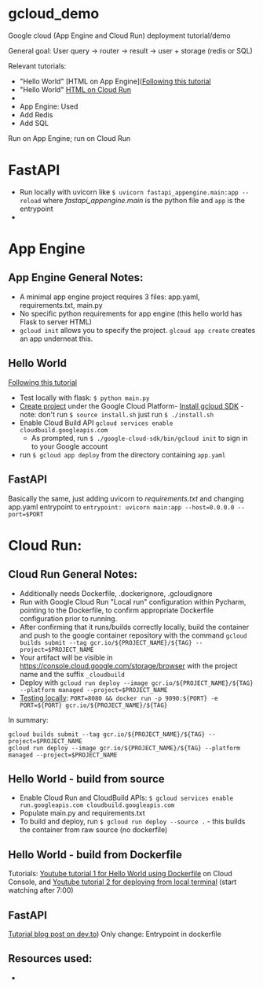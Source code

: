 # gcloud_demo
Google cloud (App Engine and Cloud Run) deployment tutorial/demo

General goal: User query -> router -> result -> user + storage (redis or SQL)

Relevant tutorials:
- "Hello World" [HTML on App Engine]([Following this tutorial](https://cloud.google.com/appengine/docs/standard/python3/building-app)
- "Hello World" [HTML on Cloud Run](https://cloud.google.com/run/docs/quickstarts/build-and-deploy/deploy-python-service)
- 
- App Engine: Used 
- Add Redis
- Add SQL

Run on App Engine; run on Cloud Run

# FastAPI
- Run locally with uvicorn like `$ uvicorn fastapi_appengine.main:app --reload` where *fastapi_appengine.main* is the python file and `app` is the entrypoint
- 


# App Engine

## App Engine General Notes:
- A minimal app engine project requires 3 files: app.yaml, requirements.txt, main.py
- No specific python requirements for app engine (this hello world has Flask to server HTML)
- `gcloud init` allows you to specify the project.  `glcoud app create` creates an app underneat this.


## Hello World
[Following this tutorial](https://cloud.google.com/appengine/docs/standard/python3/building-app)
- Test locally with flask: `$ python main.py`
- [Create project](https://console.cloud.google.com/projectselector2) under the Google Cloud Platform- [Install gcloud SDK](https://cloud.google.com/sdk/docs/install) - note: don't run `$ source install.sh` just run `$ ./install.sh`
- Enable Cloud Build API `gcloud services enable cloudbuild.googleapis.com`
  - As prompted, run `$ ./google-cloud-sdk/bin/gcloud init` to sign in to your Google account
- run `$ gcloud app deploy` from the directory containing `app.yaml`

## FastAPI
Basically the same, just adding uvicorn to *requirements.txt* and changing app.yaml entrypoint to `entrypoint: uvicorn main:app --host=0.0.0.0 --port=$PORT`




# Cloud Run:

## Cloud Run General Notes:
- Additionally needs Dockerfile, .dockerignore, .gcloudignore 
- Run with Google Cloud Run "Local run" configuration within Pycharm, pointing to the Dockerfile, to confirm appropriate Dockerfile configuration prior to running. 
- After confirming that it runs/builds correctly locally, build the container and push to the google container repository with the command `gcloud builds submit --tag gcr.io/${PROJECT_NAME}/${TAG} --project=$PROJECT_NAME`
- Your artifact will be visible in https://console.cloud.google.com/storage/browser with the project name and the suffix `_cloudbuild`
- Deploy with `gcloud run deploy --image gcr.io/${PROJECT_NAME}/${TAG} --platform managed --project=$PROJECT_NAME`
- [Testing locally](https://cloud.google.com/run/docs/testing/local#docker): `PORT=8080 && docker run -p 9090:${PORT} -e PORT=${PORT} gcr.io/${PROJECT_NAME}/${TAG}`

In summary:
```
gcloud builds submit --tag gcr.io/${PROJECT_NAME}/${TAG} --project=$PROJECT_NAME
gcloud run deploy --image gcr.io/${PROJECT_NAME}/${TAG} --platform managed --project=$PROJECT_NAME
```

## Hello World - build from source
- Enable Cloud Run and CloudBuild APIs: `$ gcloud services enable run.googleapis.com cloudbuild.googleapis.com`
- Populate main.py and requirements.txt
- To build and deploy, run `$ gcloud run deploy --source .` - this builds the container from raw source (no dockerfile)

## Hello World - build from Dockerfile
Tutorials: [Youtube tutorial 1 for Hello World using Dockerfile](https://www.youtube.com/watch?v=CxzaOHTwqEI) on Cloud Console, and 
[Youtube tutorial 2 for deploying from local terminal](https://www.youtube.com/watch?v=FPFDg5znLTM) (start watching after 7:00)

## FastAPI
[Tutorial blog post on dev.to](https://dev.to/0xnari/deploying-fastapi-app-with-google-cloud-run-13f3))
Only change: Entrypoint in dockerfile

## Resources used:
- 

